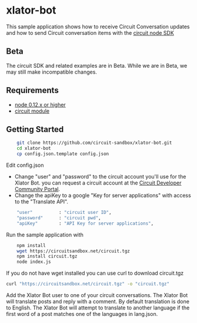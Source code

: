 # xlator-bot
This sample application shows how to receive Circuit Conversation updates and how to send Circuit conversation items with the [circuit node SDK](https://circuitsandbox.net/sdk/index.html)

## Beta ##
The circuit SDK and related examples are in Beta. While we are in Beta, we may still make incompatible changes. 

## Requirements ##
* [node 0.12.x or higher](http://nodejs.org/download/)
* [circuit module](https://circuitsandbox.net/sdk/)

## Getting Started ##

```bash
    git clone https://github.com/circuit-sandbox/xlator-bot.git
    cd xlator-bot
    cp config.json.template config.json
```

Edit config.json
* Change "user" and "password" to the circuit account you'll use for the Xlator Bot.
    you can request a circuit account at the [Circuit Developer Community Portal](https://www.yourcircuit.com/web/developers).
* Change the apiKey to a google "Key for server applications" with access to the "Translate API".

```bash
    "user"          : "circuit user ID",
    "password"      : "circuit pwd",
    "apiKey"        : "API Key for server applications",

``` 

Run the sample application with 
```bash
    npm install
    wget https://circuitsandbox.net/circuit.tgz
    npm install circuit.tgz
    node index.js
``` 

If you do not have wget installed you can use curl to download circuit.tgz
```bash
curl "https://circuitsandbox.net/circuit.tgz" -o "circuit.tgz"
``` 

Add the Xlator Bot user to one of your circuit conversations. The Xlator Bot will translate posts and reply with a comment. By default translation is done to English. The Xlator Bot will attempt to translate to another language if the first word of a post matches one of the languages in lang.json.
